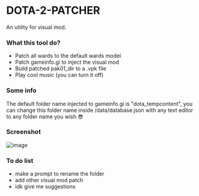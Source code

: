 # DOTA-2-PATCHER
An utility for visual mod.

### What this tool do?
- Patch all wards to the default wards model
- Patch gameinfo.gi to inject the visual mod
- Build patched pak01_dir to a .vpk file
- Play cool music (you can turn it off)

### Some info
The default folder name injected to gameinfo.gi is "dota_tempcontent", you can change this folder name inside /data/database.json with any text editor to any folder name you wish 😎

### Screenshot
![image](https://user-images.githubusercontent.com/69560119/221392381-ddff5080-9436-4db9-93a0-43600e6300e4.png)

### To do list
- make a prompt to rename the folder
- add other visual mod patch
- idk give me suggestions
